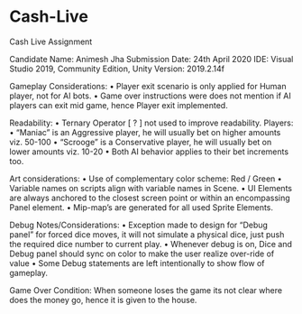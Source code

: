 # Cash-Live

Cash Live Assignment

Candidate Name: Animesh Jha
Submission Date: 24th April 2020
IDE: Visual Studio 2019, Community Edition, Unity Version: 2019.2.14f

Gameplay Considerations:
•	Player exit scenario is only applied for Human player, not for AI bots.
•	Game over instructions were does not mention if AI players can exit mid game, hence Player exit implemented.

Readability:
•	Ternary Operator [ ? ] not used to improve readability.
Players:
•	“Maniac” is an Aggressive player, he will usually bet on higher amounts viz. 50-100
•	“Scrooge” is a Conservative player, he will usually bet on lower amounts viz. 10-20
•	Both AI behavior applies to their bet increments too.

Art considerations:
•	Use of complementary color scheme: Red / Green
•	Variable names on scripts align with variable names in Scene.
•	UI Elements are always anchored to the closest screen point or within an encompassing Panel element.
•	Mip-map’s are generated for all used Sprite Elements.

Debug Notes/Considerations:
•	Exception made to design for “Debug panel” for forced dice moves, it will not simulate a physical dice, just push the required dice number to current play.
•	Whenever debug is on, Dice and Debug panel should sync on color to make the user realize over-ride of value
•	Some Debug statements are left intentionally to show flow of gameplay.

Game Over Condition:
When someone loses the game its not clear where does the money go, hence it is given to the house.
